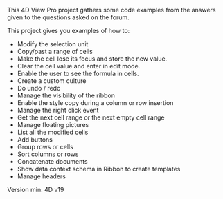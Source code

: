 This 4D View Pro project gathers some code examples from the answers given to the questions asked on the forum.

This project gives you examples of how to:

- Modify the selection unit
- Copy/past a range of cells
- Make the cell lose its focus and store the new value.
- Clear the cell value and enter in edit mode.
- Enable the user to see the formula in cells.
- Create a custom culture
- Do undo / redo
- Manage the visibility of the ribbon
- Enable the style copy during a column or row insertion
- Manage the right click event
- Get the next cell range or the next empty cell range
- Manage floating pictures
- List all the modified cells
- Add buttons
- Group rows or cells
- Sort columns or rows
- Concatenate documents
- Show data context schema in Ribbon to create templates
- Manage headers

Version min: 4D v19
